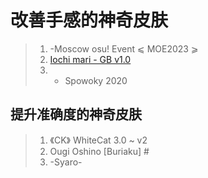 # 改善手感的神奇皮肤
>1. -Moscow osu! Event ⩽ MOE2023 ⩾
>2. [Iochi mari - GB v1.0](https://osuck.link/s-3569?v=0)
>3. -   Spowoky 2020

## 提升准确度的神奇皮肤

> 1. 《CK》 WhiteCat 3.0 ~ v2
> 2.   Ougi Oshino [Buriaku] #
> 3.  -Syaro-